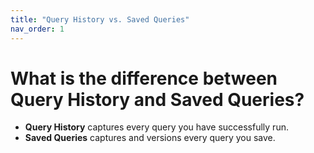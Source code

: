 ```yaml
---
title: "Query History vs. Saved Queries"
nav_order: 1
---
```


# What is the difference between Query History and Saved Queries?

- **Query History** captures every query you have successfully run.
- **Saved Queries** captures and versions every query you save.

